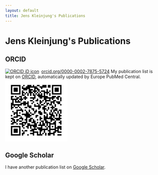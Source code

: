 ```yaml
---
layout: default
title: Jens Kleinjung's Publications
---
```


# Jens Kleinjung's Publications

## ORCID
<a href="https://orcid.org/0000-0002-7875-5724" target="orcid.widget" rel="noopener noreferrer" style="vertical-align:top;"><img src="https://orcid.org/sites/default/files/images/orcid_16x16.png" style="width:1em;margin-right:.5em;" alt="ORCID iD icon">orcid.org/0000-0002-7875-5724</a>
My publication list is kept on [ORCID](https://orcid.org/0000-0002-7875-5724),
automatically updated by Europe PubMed Central.
<img src="./my_orcid_qrcode.png" alt="ORCID QR code" style="width: 200px;"/>

## Google Scholar
I have another publication list on
[Google Scholar](https://scholar.google.co.uk/citations?user=ZIZ075AAAAAJ&hl=en).

